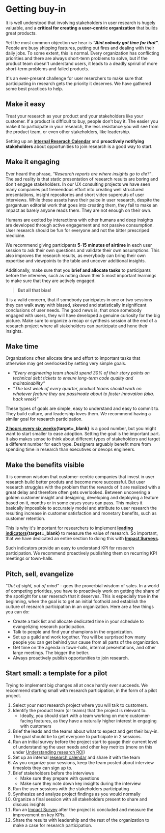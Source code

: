 # Getting buy-in

It is well understood that involving stakeholders in user research is hugely valuable, and a **critical for creating a user-centric organization** that builds great products.

Yet the most common objection we hear is ***"Aint nobody got time for that"***. People are busy shipping features, putting out fires and dealing with their daily jobs. To some extent, this is normal. Every organization has conflicting priorities and there are always short-term problems to solve, but if the product team doesn't understand users, it leads to a deadly spriral of more short-term problems and failed products.

It's an ever-present challenge for user reserchers to make sure that participating in research gets the priority it deserves. We have gathered some best practices to help.

## Make it easy

Treat your research as your product and your stakeholders like your customer. If a product is difficult to buy, people don't buy it. The easier you make it to participate in your research, the less resistance you will see from the product team, or even other stakeholders, like leadership.

Setting up an **[Internal Reserach Calendar](/collaborative_calendar)** and **proactively notifying stakeholders** about opportunities to join research is a good way to start.

## Make it engaging

Ever heard the phrase, *"Research reports are where insights go to die?"*. The sad reality is that static presentation of research results are boring and don't engage stakeholders. In our UX consulting projects we have seen many companies put tremendous effort into creating well structured presentations, insight repositories and short video supercuts of user interviews. While these assets have their palce in user research, despite the gargantuan editorial work that goes into creating them, they fail to make an impact as barely anyone reads them. They are not enough on their own.

Humans are excited by interactions with other humans and deep insights are developed through active engagement and not passive consumption. User research should be fun for everyone and not the bitter prescriped medicine. 

We recommend giving participants **5-15 minutes of airtime** in each user session to ask their own questions and validate their own assumptions. This also improves the research results, as everybody can bring their own expertise and viewpoints to the table and uncover additional insights.

Additionally, make sure that you **brief and allocate tasks** to participants before the interview, such as noting down their 5 most important learnings to make sure that they are actively engaged.

> **But all that bias!**
>
It is a valid concern, that if somebody paricipates in one or two sessions they can walk away with biased, skewed and statistically insignificant conclusions of user needs. The good news is, that once somebody engaged with users, they will have developed a genuine curiosity for the big picture. Make sure to organize a recap or synthesis session at the end of a research project where all stakeholders can participate and hone their insights.

## Make time

Organizations often allocate time and effort to important tasks that otherwise may get overlooked by setting very simple goals.

- *"Every engineering team should spend 30% of their story points on technical debt tickets to ensure long-term code quality and maintainability"*
- *"The last week of every quarter, product teams should work on whatever feature they are passinoate about to foster innovation (aka. hack week)"*

These types of goals are simple, easy to understand and easy to commit to. They build culture, and leadership loves them.
We recommend having a similar goal for research participation.

**[2 hours every six weeks](https://articles.uie.com/user_exposure_hours/){target=_blank}** is a good number, but you might want to start smaller to ease adoption. Setting the goal is the important part. It also makes sense to think about different types of stakeholders and target a different number for each type. Designers arguably benefit more from spending time in research than executives or devops engineers.

## Make the benefits visible

It is common wisdom that customer-centric companies that invest in user research build better produts and become more successful. But user research struggles with the problem that the rewards of it are realized with a great delay and therefore often gets overlooked. Between uncovering a golden customer insight and designing, developing and deploying a feature based on it, months or in some cases years can pass. This makes it basically impossible to accurately model and attribute to user research the resulting increase in customer satisfaction and monetary benefits, such as customer retention.

This is why it's important for researchers to implement **[leading indicators](https://www.bmc.com/blogs/leading-vs-lagging-indicators/){target=_blank}** to measure the value of research. So important, that we have dedicated an entire section to doing this with **[Impact Surveys](/impact_survey)**.

Such indicators provide an easy to understand KPI for research participation. We recommend proactively publishing them on recurring KPI meetings or town-halls.

## Pitch, sell, evangelize

*"Out of sight, out of mind"* - goes the proverbial wisdom of sales. In a world of competing priorities, you have to proactively work on getting the share of the spotlight for user reserach that it deserves. This is especially true in the beginning, when the goal is to get an initial foothold and establish the culture of research participation in an organization. Here are a few things you can do:

- Create a task list and allocate dedicated time in your schedule to evangelizing research participation.
- Talk to people and find your champions in the organization.
- Set up a guild and work together. You will be surprised how many people you can get behind your cause from all parts of the organization.
- Get time on the agenda in town-halls, internal presentations, and other large meetings. The bigger the better.
- Always proactively publish opportunities to join research.

## Start small: a template for a pilot

Trying to implement big changes all at once hardly ever succeeds. We recommend starting small with research participation, in the form of a pilot project.

1. Select your next research project where you will talk to customers.
2. Identify the product team (or teams) that the project is relevant to.
    - Ideally, you should start with a team working on more customer-facing features, as they have a naturally higher interest in engaging with customers
3. Brief the leads and the teams about what to expect and get their buy-in. The goal should be to get everyone to participate in 2 sessions.
4. Run an initial survey before the project start to gauge their current level of understanding the user needs and other key metrics (more on this under [Understanding research ROI](/impact_roi))
5. Set up an internal [research calendar](/collaborative_calendar) and share it with the team
6. As you organize your sessions, keep the team posted about interview timeslots they can sign up to.
7. Brief stakeholders before the interviews
    - Make sure they prepare with questions
    - Make sure they note down key insights during the interview
8. Run the user sessions with the stakeholders participating
9. Synthesize and analyze project findings as you would normally
10. Organize a final session with all stakeholders present to share and discuss insights
11. Run an [Impact Survey](/impact_survey) after the project is concluded and measure the improvement on key KPIs.
12. Share the results with leadership and the rest of the organization to make a case for research participation.

